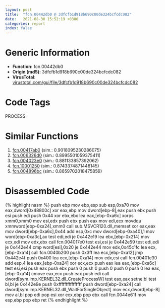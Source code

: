 ```yaml
---
layout: post
title:  "fcn.00442db0 @ 3dfcfb1d918b690c00de324bcfcdc082"
date:   2021-08-30 15:52:19 +0300
categories: report
index: false
---
```


# Generic Information
- **Function:** fcn.00442db0
- **Origin (md5):** 3dfcfb1d918b690c00de324bcfcdc082
- **VirusTotal:** [virustotal.com/gui/file/3dfcfb1d918b690c00de324bcfcdc082][virustotal_ref]

# Code Tags
<span class="tag" id="PROCESS">PROCESS</span>


# Similar Functions

1. [fcn.00417ab0][similar_1_ref] (sim.: 0.9018095230286075)
2. [fcn.006326d0][similar_2_ref] (sim.: 0.8995501059375411)
3. [fcn.004023e0][similar_3_ref] (sim.: 0.881133857392062)
4. [fcn.10001250][similar_4_ref] (sim.: 0.8743374871448145)
5. [fcn.004896bc][similar_5_ref] (sim.: 0.8659702018475859)


# Disassembled Code

{% highlight nasm %}
push ebp
mov ebp,esp
sub esp,0xa70
mov eax,dword[0x48800c]
xor eax,ebp
mov dword[ebp-8],eax
push ebx
push esi
push edi
push 0x44
xor ebx,ebx
lea eax,[ebp-0xa6c]
xorps xmm0,xmm0
mov esi,edx
push ebx
push eax
mov edi,ecx
movdqu xmmword[ebp-0xa24],xmm0
call sub.MSVCR120.dll_memset
xor eax,eax
mov dword[ebp-0xa6c],0x44
add esp,0xc
mov dword[ebp-0xa40],1
mov word[ebp-0xa3c],ax
test edi,edi
je 0x442e19
lea ebx,[ebp-0x214]
mov ecx,edi
mov edx,ebx
call fcn.004017e0
test esi,esi
je 0x442e59
test edi,edi
je 0x442e44
cmp word[esi],0x20
je 0x442e44
mov edx,0x45c1fc
lea ecx,[ebp-0xa14]
call fcn.0040b200
push 0x3ff
lea ecx,[ebp-0xa12]
jmp 0x442e4f
push 0x400
lea ecx,[ebp-0xa14]
mov edx,esi
call fcn.00401e30
add esp,4
lea eax,[ebp-0xa24]
xor ecx,ecx
push eax
lea eax,[ebp-0xa6c]
test esi,esi
push eax
push ebx
push 0
push 0
push 0
push 0
push 0
lea eax,[ebp-0xa14]
cmove eax,ecx
push eax
push edi
call dword[sym.imp.KERNEL32.dll_CreateProcessW]
test eax,eax
setne bl
test bl,bl
je 0x442e9e
push 0xffffffffffffffff
push dword[ebp-0xa24]
call dword[sym.imp.KERNEL32.dll_WaitForSingleObject]
mov ecx,dword[ebp-8]
mov al,bl
pop edi
pop esi
xor ecx,ebp
pop ebx
call fcn.0044e61f
mov esp,ebp
pop ebp
ret
{% endhighlight %}


[similar_1_ref]: /report/fcn.00417ab0@e2ba7f10eb234338a49853c34d7d9c56
[similar_2_ref]: /report/fcn.006326d0@d65363c7c6c188277432c9e4251c44e5
[similar_3_ref]: /report/fcn.004023e0@e2ba7f10eb234338a49853c34d7d9c56
[similar_4_ref]: /report/fcn.10001250@b74a1e462e0b6bacec09e2503391e156
[similar_5_ref]: /report/fcn.004896bc@b3771987fba16f4fba07d1109ec72c76
[virustotal_ref]: https://www.virustotal.com/gui/file/3dfcfb1d918b690c00de324bcfcdc082